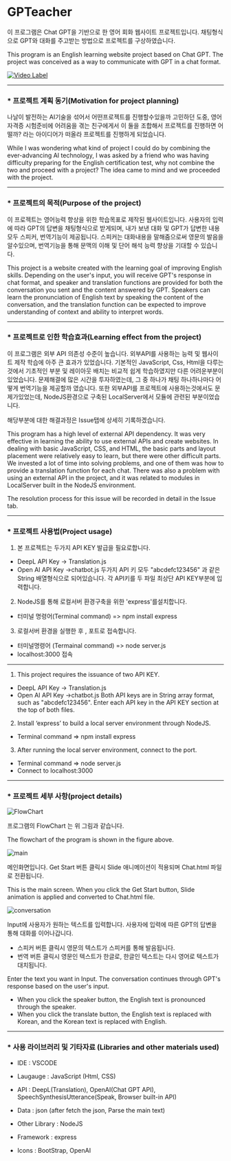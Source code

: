 # GPTeacher
이 프로그램은 Chat GPT을 기반으로 한 영어 회화 웹사이트 프로젝트입니다. 
채팅형식으로 GPT와 대화를 주고받는 방법으로 프로젝트를 구상하였습니다.

This program is an English learning website project based on Chat GPT.
The project was conceived as a way to communicate with GPT in a chat format.

[![Video Label](http://img.youtube.com/vi/7AQS-S-H2bM/0.jpg)](https://youtu.be/7AQS-S-H2bM)
*** 
### * 프로젝트 계획 동기(Motivation for project planning)
나날이 발전하는 AI기술을 섞어서 어떤프로젝트를 진행할수있을까 고민하던 도중, 영어자격증 시험준비에 어려움을 겪는 친구에게서 이 둘을 조합해서 프로젝트를 진행하면 
어떨까? 라는 아이디어가 떠올라 프로젝트를 진행하게 되었습니다.

While I was wondering what kind of project I could do by combining the ever-advancing AI technology, I was asked by a friend who was having difficulty preparing for the English certification test, why not combine the two and proceed with a project? The idea came to mind and we proceeded with the project.

*** 
### * 프로젝트의 목적(Purpose of the project)
이 프로젝트는 영어능력 향상을 위한 학습목표로 제작된 웹사이트입니다.
사용자의 입력에 따라 GPT의 답변을 채팅형식으로 받게되며, 내가 보낸 대화 및 GPT가 답변한 내용 모두 스피커, 번역기능이 제공됩니다.
스피커는 대화내용을 말해줌으로써 영문의 발음을 알수있으며, 번역기능을 통해 문맥의 이해 및 단어 해석 능력 향상을 기대할 수 있습니다. 

This project is a website created with the learning goal of improving English skills.
Depending on the user's input, you will receive GPT's response in chat format, and speaker and translation functions are provided for both the conversation you sent and the content answered by GPT.
Speakers can learn the pronunciation of English text by speaking the content of the conversation, and the translation function can be expected to improve understanding of context and ability to interpret words.
***
### * 프로젝트로 인한 학습효과(Learning effect from the project)
이 프로그램은 외부 API 의존성 수준이 높습니다. 외부API를 사용하는 능력 및 웹사이트 제작 학습에 아주 큰 효과가 있었습니다. 
기본적인 JavaScript, Css, Html을 다루는것에서 기초적인 부분 및 레이아웃 배치는 비교적 쉽게 학습하였지만 다른 어려운부분이 있었습니다.
문제해결에 많은 시간을 투자하였는데, 그 중 하나가 채팅 하나하나마다 어떻게 번역기능을 제공할까 였습니다. 
또한 외부API를 프로젝트에 사용하는것에서도 문제가있었는데, NodeJS환경으로 구축된 LocalServer에서 모듈에 관련된 부분이었습니다. 

해당부분에 대한 해결과정은 Issue탭에 상세히 기록하겠습니다. 


This program has a high level of external API dependency. It was very effective in learning the ability to use external APIs and create websites.
In dealing with basic JavaScript, CSS, and HTML, the basic parts and layout placement were relatively easy to learn, but there were other difficult parts.
We invested a lot of time into solving problems, and one of them was how to provide a translation function for each chat.
There was also a problem with using an external API in the project, and it was related to modules in LocalServer built in the NodeJS environment.

The resolution process for this issue will be recorded in detail in the Issue tab.
***
### * 프로젝트 사용법(Project usage)
1. 본 프로젝트는 두가지 API KEY 발급을 필요로합니다.
- DeepL API Key  -> Translation.js
- Open AI API Key  ->chatbot.js 
두가지 API 키 모두  "abcdefc123456" 과 같은 String 배열형식으로 되어있습니다.  각 API키를 두 파일 최상단 API KEY부분에 입력합니다. 
2. NodeJS를 통해 로컬서버 환경구축을 위한 'express'를설치합니다. 
- 터미널 명령어(Terminal command) =>  npm install express
3. 로컬서버 환경을 실행한 후 , 포트로 접속합니다. 
- 터미널명령어 (Termainal command) => node server.js
- localhost:3000 접속 
***
1. This project requires the issuance of two API KEY.
- DeepL API Key -> Translation.js
- Open AI API Key ->chatbot.js
Both API keys are in String array format, such as "abcdefc123456". Enter each API key in the API KEY section at the top of both files.
2. Install ‘express’ to build a local server environment through NodeJS.
- Terminal command => npm install express
3. After running the local server environment, connect to the port.
- Terminal command => node server.js
- Connect to localhost:3000

***
### * 프로젝트 세부 사항(project details)
![FlowChart](https://github.com/LimSeungW/GPTeacher/assets/112800645/405b82a0-8e42-4c6a-8b5d-7aded6bcc158)

프로그램의 FlowChart 는 위 그림과 같습니다.

The flowchart of the program is shown in the figure above.

![main](https://github.com/LimSeungW/GPTeacher/assets/112800645/27f61930-ec8b-47cb-a118-10de81a8fb4d)

메인화면입니다. Get Start 버튼 클릭시 Slide 애니메이션이 적용되며 Chat.html 파일로 전환됩니다. 

This is the main screen. When you click the Get Start button, Slide animation is applied and converted to Chat.html file.

![conversation](https://github.com/LimSeungW/GPTeacher/assets/112800645/6e4892c5-7ec8-4600-bf9d-42a679be14cc)

Input에 사용자가 원하는 텍스트를 입력합니다. 
사용자에 입력에 따른 GPT의 답변을 통해 대화를 이어나갑니다. 
- 스피커 버튼 클릭시 영문의 텍스트가 스피커를 통해 발음됩니다.
- 번역 버튼 클릭시 영문인 텍스트가 한글로, 한글인 텍스트는 다시 영어로 텍스트가 대치됩니다. 

Enter the text you want in Input.
The conversation continues through GPT's response based on the user's input.
- When you click the speaker button, the English text is pronounced through the speaker.
- When you click the translate button, the English text is replaced with Korean, and the Korean text is replaced with English.

***
### * 사용 라이브러리 및 기타자료 (Libraries and other materials used)
- IDE : VSCODE

- Laugauge : JavaScript (Html, CSS)

- API : DeepL(Translation), OpenAI(Chat GPT API), SpeechSynthesisUtterance(Speak, Browser built-in API)

- Data : json (after fetch the json, Parse the main text)

- Other Library : NodeJS

- Framework : express

- Icons : BootStrap, OpenAI
